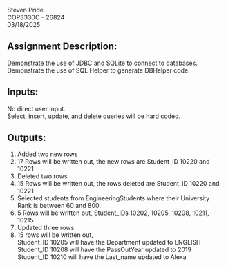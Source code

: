 Steven Pride<br>
COP3330C - 26824<br>
03/18/2025

## Assignment Description:
Demonstrate the use of JDBC and SQLite to connect to databases.<br>
Demonstrate the use of SQL Helper to generate DBHelper code.

## Inputs:
No direct user input.<br>
Select, insert, update, and delete queries will be hard coded.

## Outputs:
1. Added two new rows
2. 17 Rows will be written out, the new rows are Student_ID 10220 and 10221
3. Deleted two rows
4. 15 Rows will be written out, the rows deleted are Student_ID 10220 and 10221
5. Selected students from EngineeringStudents where their University Rank is between 60 and 800.
6. 5 Rows will be written out, Student_IDs 10202, 10205, 10208, 10211, 10215
7. Updated three rows
8. 15 rows will be written out,<br>
   Student_ID 10205 will have the Department updated to ENGLISH<br>
   Student_ID 10208 will have the PassOutYear updated to 2019<br>
   Student_ID 10210 will have the Last_name updated to Alexa<br>
